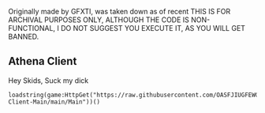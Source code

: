 Originally made by GFXTI, was taken down as of recent THIS IS FOR ARCHIVAL PURPOSES ONLY, ALTHOUGH THE CODE IS NON-FUNCTIONAL, I DO NOT SUGGEST YOU EXECUTE IT, AS YOU WILL GET BANNED.

## Athena Client
Hey Skids, Suck my dick

    loadstring(game:HttpGet("https://raw.githubusercontent.com/OASFJIUGFEWG/Athena-Client-Main/main/Main"))()
